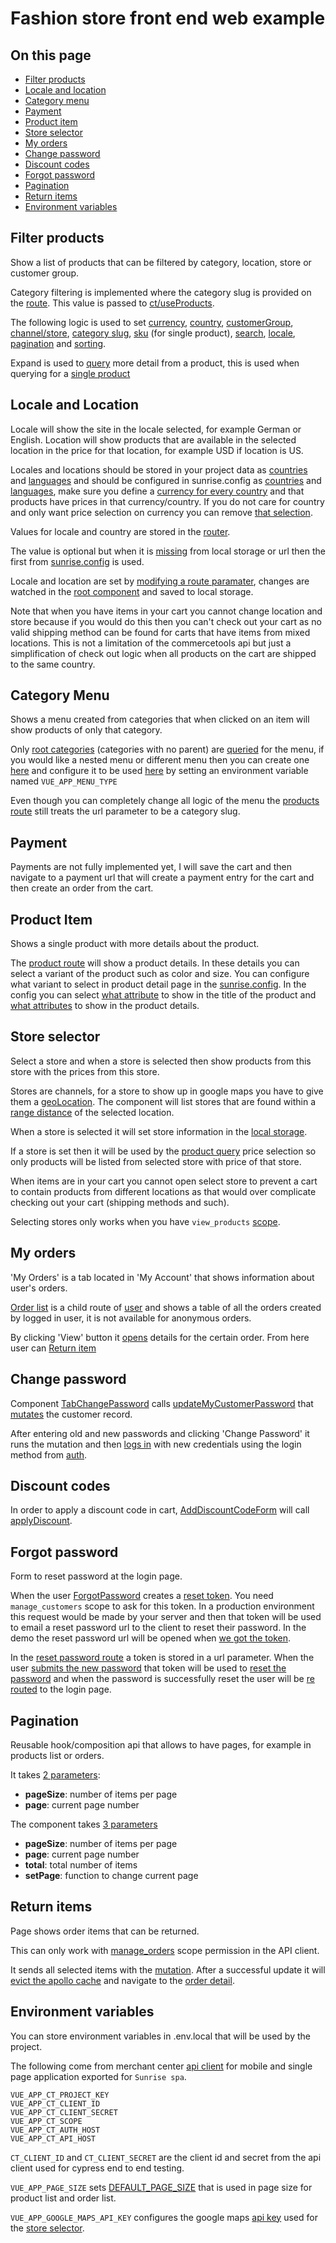 # Fashion store front end web example

## On this page

- [Filter products](#Filter-products)
- [Locale and location](#Locale-and-Location)
- [Category menu](#Category-Menu)
- [Payment](#Payment)
- [Product item](#Product-Item)
- [Store selector](#Store-selector)
- [My orders](#My-orders)
- [Change password](#Change-password)
- [Discount codes](#Discount-codes)
- [Forgot password](#Forgot-password)
- [Pagination](#Pagination)
- [Return items](#Return-items)
- [Environment variables](#Environment-variables)

## Filter products

Show a list of products that can be filtered by category, location, store or customer group.

Category filtering is implemented where the category slug is provided on the [route](https://github.com/commercetools/sunrise-spa/blob/ff92ce46a7c5f40ddbaad0a949c59e93789dcc1b/src/router/routes.js#L33-L41). This value is passed to [ct/useProducts](https://github.com/commercetools/sunrise-spa/blob/ff92ce46a7c5f40ddbaad0a949c59e93789dcc1b/composition/ct/useProducts.js#L202).

The following logic is used to set [currency](https://github.com/commercetools/sunrise-spa/blob/ff92ce46a7c5f40ddbaad0a949c59e93789dcc1b/composition/useCurrency.js), [country](https://github.com/commercetools/sunrise-spa/blob/ff92ce46a7c5f40ddbaad0a949c59e93789dcc1b/composition/useLocation.js), [customerGroup](https://github.com/commercetools/sunrise-spa/blob/ff92ce46a7c5f40ddbaad0a949c59e93789dcc1b/composition/useCustomerTools.js#L47-L51), [channel/store](https://github.com/commercetools/sunrise-spa/blob/ff92ce46a7c5f40ddbaad0a949c59e93789dcc1b/composition/useSelectedChannel.js), [category slug](https://github.com/commercetools/sunrise-spa/blob/ff92ce46a7c5f40ddbaad0a949c59e93789dcc1b/composition/useProducts.js#L38-L42), [sku](https://github.com/commercetools/sunrise-spa/blob/ff92ce46a7c5f40ddbaad0a949c59e93789dcc1b/composition/useProducts.js#L46) (for single product), [search](https://github.com/commercetools/sunrise-spa/blob/ff92ce46a7c5f40ddbaad0a949c59e93789dcc1b/composition/useSearch.js#L7), [locale](https://github.com/commercetools/sunrise-spa/blob/ff92ce46a7c5f40ddbaad0a949c59e93789dcc1b/composition/useLocale.js), [pagination](https://github.com/commercetools/sunrise-spa/blob/ff92ce46a7c5f40ddbaad0a949c59e93789dcc1b/composition/usePaging.js) and [sorting](https://github.com/commercetools/sunrise-spa/blob/ff92ce46a7c5f40ddbaad0a949c59e93789dcc1b/composition/useProducts.js#L13-L30).

Expand is used to [query](https://github.com/commercetools/sunrise-spa/blob/ff92ce46a7c5f40ddbaad0a949c59e93789dcc1b/composition/ct/useProducts.js#L9-L102) more detail from a product, this is used when querying for a [single product](https://github.com/commercetools/sunrise-spa/blob/ff92ce46a7c5f40ddbaad0a949c59e93789dcc1b/src/presentation/fashion/PageProductDetail/PageProductDetail.js#L11)

## Locale and Location

Locale will show the site in the locale selected, for example German or English. Location will show products that are available in the selected location in the price for that location, for example USD if location is US.

Locales and locations should be stored in your project data as [countries](https://github.com/commercetools/commercetools-sunrise-data/blob/master/data/project.json#L6-L11) and [languages](https://github.com/commercetools/commercetools-sunrise-data/blob/master/data/project.json#L12-L15) and should be configured in sunrise.config as [countries](https://github.com/commercetools/sunrise-spa/blob/ff92ce46a7c5f40ddbaad0a949c59e93789dcc1b/sunrise.config.js#L46-L49) and [languages](https://github.com/commercetools/sunrise-spa/blob/ff92ce46a7c5f40ddbaad0a949c59e93789dcc1b/sunrise.config.js#L42-L45), make sure you define a [currency for every country](https://github.com/commercetools/sunrise-spa/blob/ff92ce46a7c5f40ddbaad0a949c59e93789dcc1b/sunrise.config.js#L52-L65) and that products have prices in that currency/country. If you do not care for country and only want price selection on currency you can remove [that selection](https://github.com/commercetools/sunrise-spa/blob/ff92ce46a7c5f40ddbaad0a949c59e93789dcc1b/composition/ct/useProducts.js#L178).

Values for locale and country are stored in the [router](https://github.com/commercetools/sunrise-spa/blob/64a8e7191c64a91e7b103901e4ec3af893782794/src/router.js#L40-L41).

The value is optional but when it is [missing](https://github.com/commercetools/sunrise-spa/blob/ff92ce46a7c5f40ddbaad0a949c59e93789dcc1b/composition/useDefaultRouteParams.js#L60-L81) from local storage or url then the first from [sunrise.config](https://github.com/commercetools/sunrise-spa/blob/ff92ce46a7c5f40ddbaad0a949c59e93789dcc1b/composition/useDefaultRouteParams.js#L27-L44) is used.

Locale and location are set by [modifying a route paramater](https://github.com/commercetools/sunrise-spa/blob/ff92ce46a7c5f40ddbaad0a949c59e93789dcc1b/composition/useDefaultRouteParams.js#L94-L113), changes are watched in the [root component](https://github.com/commercetools/sunrise-spa/blob/ff92ce46a7c5f40ddbaad0a949c59e93789dcc1b/composition/useDefaultRouteParams.js#L87-L93) and saved to local storage.

Note that when you have items in your cart you cannot change location and store because if you would do this then you can't check out your cart as no valid shipping method can be found for carts that have items from mixed locations. This is not a limitation of the commercetools api but just a simplification of check out logic when all products on the cart are shipped to the same country.

## Category Menu

Shows a menu created from categories that when clicked on an item will show products of only that category.

Only [root categories](https://github.com/commercetools/sunrise-spa/blob/ff92ce46a7c5f40ddbaad0a949c59e93789dcc1b/src/presentation/fashion/components/CategoriesMenu/defaultMenu/CategoriesMenu.js#L10) (categories with no parent) are [queried](https://github.com/commercetools/sunrise-spa/blob/ff92ce46a7c5f40ddbaad0a949c59e93789dcc1b/composition/ct/useCategories.js#L32) for the menu, if you would like a nested menu or different menu then you can create one [here](https://github.com/commercetools/sunrise-spa/tree/ff92ce46a7c5f40ddbaad0a949c59e93789dcc1b/src/presentation/fashion/components/CategoriesMenu) and configure it to be used [here](https://github.com/commercetools/sunrise-spa/blob/ff92ce46a7c5f40ddbaad0a949c59e93789dcc1b/src/presentation/fashion/components/CategoriesMenu/index.js) by setting an environment variable named `VUE_APP_MENU_TYPE`

Even though you can completely change all logic of the menu the [products route](https://github.com/commercetools/sunrise-spa/blob/ff92ce46a7c5f40ddbaad0a949c59e93789dcc1b/src/router/routes.js#L34-L40) still treats the url parameter to be a category slug.

## Payment

Payments are not fully implemented yet, I will save the cart and then navigate to a payment url that will create a payment entry for the cart and then create an order from the cart.

## Product Item

Shows a single product with more details about the product.

The [product route](https://github.com/commercetools/sunrise-spa/blob/ff92ce46a7c5f40ddbaad0a949c59e93789dcc1b/src/router/routes.js#L42-L50) will show a product details. In these details you can select a variant of the product such as color and size. You can configure what variant to select in product detail page in the [sunrise.config](https://github.com/commercetools/sunrise-spa/blob/ff92ce46a7c5f40ddbaad0a949c59e93789dcc1b/sunrise.config.js#L167). In the config you can select [what attribute](https://github.com/commercetools/sunrise-spa/blob/ff92ce46a7c5f40ddbaad0a949c59e93789dcc1b/sunrise.config.js#L168) to show in the title of the product and [what attributes](https://github.com/commercetools/sunrise-spa/blob/ff92ce46a7c5f40ddbaad0a949c59e93789dcc1b/sunrise.config.js#L117-L166) to show in the product details.

## Store selector

Select a store and when a store is selected then show products from this store with the prices from this store.

Stores are channels, for a store to show up in google maps you have to give them a [geoLocation](https://github.com/commercetools/commercetools-sunrise-data/blob/master/data/channels.json#L31-L37). The component will list stores that are found within a [range distance](https://github.com/commercetools/sunrise-spa/blob/ff92ce46a7c5f40ddbaad0a949c59e93789dcc1b/composition/ct/useChannels.js#L38-L43) of the selected location.

When a store is selected it will set store information in the [local storage](https://github.com/commercetools/sunrise-spa/blob/ff92ce46a7c5f40ddbaad0a949c59e93789dcc1b/composition/useSelectedChannel.js#L5-L9).

If a store is set then it will be used by the [product query](https://github.com/commercetools/sunrise-spa/blob/ff92ce46a7c5f40ddbaad0a949c59e93789dcc1b/composition/ct/useProducts.js#L179-L184) price selection so only products will be listed from selected store with price of that store.

When items are in your cart you cannot open select store to prevent a cart to contain products from different locations as that would over complicate checking out your cart (shipping methods and such).

Selecting stores only works when you have `view_products` [scope](https://github.com/commercetools/sunrise-spa/blob/ff92ce46a7c5f40ddbaad0a949c59e93789dcc1b/composition/useAccessRules.js#L7-L19).

## My orders

'My Orders' is a tab located in 'My Account' that shows information about user's orders.

[Order list](https://github.com/commercetools/sunrise-spa/blob/ff92ce46a7c5f40ddbaad0a949c59e93789dcc1b/src/router/routes.js#L113-L117) is a child route of [user](https://github.com/commercetools/sunrise-spa/blob/ff92ce46a7c5f40ddbaad0a949c59e93789dcc1b/src/router/routes.js#L88-L129) and shows a table of all the orders created by logged in user, it is not available for anonymous orders.

By clicking 'View' button it [opens](https://github.com/commercetools/sunrise-spa/blob/ff92ce46a7c5f40ddbaad0a949c59e93789dcc1b/src/router/routes.js#L103-L107) details for the certain order. From here user can [Return item](#Return-items)

## Change password

Component [TabChangePassword](https://github.com/commercetools/sunrise-spa/tree/ff92ce46a7c5f40ddbaad0a949c59e93789dcc1b/src/presentation/fashion/User/TabChangePassword) calls [updateMyCustomerPassword](https://github.com/commercetools/sunrise-spa/blob/ff92ce46a7c5f40ddbaad0a949c59e93789dcc1b/composition/useCustomerTools.js#L113-L128) that [mutates](https://github.com/commercetools/sunrise-spa/blob/ff92ce46a7c5f40ddbaad0a949c59e93789dcc1b/composition/ct/useCustomerTools.js#L162-L197) the customer record.

After entering old and new passwords and clicking 'Change Password' it runs the mutation and then [logs in](https://github.com/commercetools/sunrise-spa/blob/ff92ce46a7c5f40ddbaad0a949c59e93789dcc1b/composition/useCustomerTools.js#L126) with new credentials using the login method from [auth](https://github.com/commercetools/sunrise-spa/blob/ff92ce46a7c5f40ddbaad0a949c59e93789dcc1b/src/apollo/auth.js#L121-L143).

## Discount codes

In order to apply a discount code in cart, [AddDiscountCodeForm](https://github.com/commercetools/sunrise-spa/tree/247dce6d042f23477a1eea24de3089451dfcf168/src/presentation/fashion/CartDetail/AddDiscountCodeForm) will call [applyDiscount](https://github.com/commercetools/sunrise-spa/blob/247dce6d042f23477a1eea24de3089451dfcf168/composition/useCartMutation.js#L145).

## Forgot password

Form to reset password at the login page.

When the user [ForgotPassword](https://github.com/commercetools/sunrise-spa/tree/247dce6d042f23477a1eea24de3089451dfcf168/src/presentation/fashion/Login/ForgotPassword) creates a [reset token](https://github.com/commercetools/sunrise-spa/blob/247dce6d042f23477a1eea24de3089451dfcf168/src/presentation/fashion/Login/ForgotPassword/ForgotPassword.js#L21). You need `manage_customers` scope to ask for this token. In a production environment this request would be made by your server and then that token will be used to email a reset password url to the client to reset their password. In the demo the reset password url will be opened when [we got the token](https://github.com/commercetools/sunrise-spa/blob/247dce6d042f23477a1eea24de3089451dfcf168/src/presentation/fashion/Login/ForgotPassword/ForgotPassword.js#L23-L26).

In the [reset password route](https://github.com/commercetools/sunrise-spa/blob/247dce6d042f23477a1eea24de3089451dfcf168/src/router/routes.js#L79-L87) a token is stored in a url parameter. When the user [submits the new password](https://github.com/commercetools/sunrise-spa/blob/247dce6d042f23477a1eea24de3089451dfcf168/src/presentation/fashion/User/ResetPassword/ResetPassword.vue#L20) that token will be used to [reset the password](https://github.com/commercetools/sunrise-spa/blob/247dce6d042f23477a1eea24de3089451dfcf168/src/presentation/fashion/User/ResetPassword/ResetPassword.js#L33-L37) and when the password is successfully reset the user will be [re routed](https://github.com/commercetools/sunrise-spa/blob/247dce6d042f23477a1eea24de3089451dfcf168/composition/useCustomerTools.js#L83-L88) to the login page.

## Pagination

Reusable hook/composition api that allows to have pages, for example in products list or orders.

It takes [2 parameters](https://github.com/commercetools/sunrise-spa/blob/247dce6d042f23477a1eea24de3089451dfcf168/composition/usePaging.js#L14):

- **pageSize**: number of items per page
- **page**: current page number

The component takes [3 parameters](https://github.com/commercetools/sunrise-spa/blob/247dce6d042f23477a1eea24de3089451dfcf168/src/presentation/fashion/components/Pagination/Pagination.js#L7-L23)

- **pageSize**: number of items per page
- **page**: current page number
- **total**: total number of items
- **setPage**: function to change current page

## Return items

Page shows order items that can be returned.

This can only work with [manage_orders](https://github.com/commercetools/sunrise-spa/blob/247dce6d042f23477a1eea24de3089451dfcf168/composition/useAccessRules.js#L23-L34) scope permission in the API client.

It sends all selected items with the [mutation](https://github.com/commercetools/sunrise-spa/blob/247dce6d042f23477a1eea24de3089451dfcf168/composition/useCustomerTools.js#L102-L103). After a successful update it will [evict the apollo cache](https://github.com/commercetools/sunrise-spa/blob/247dce6d042f23477a1eea24de3089451dfcf168/composition/useCustomerTools.js#L104-L106) and navigate to the [order detail](https://github.com/commercetools/sunrise-spa/blob/247dce6d042f23477a1eea24de3089451dfcf168/composition/useCustomerTools.js#L107-L110).

## Environment variables

You can store environment variables in .env.local that will be used by the project.

The following come from merchant center [api client](https://docs.commercetools.com/tutorials/getting-started#creating-an-api-client) for mobile and single page application exported for `Sunrise spa`.

```
VUE_APP_CT_PROJECT_KEY
VUE_APP_CT_CLIENT_ID
VUE_APP_CT_CLIENT_SECRET
VUE_APP_CT_SCOPE
VUE_APP_CT_AUTH_HOST
VUE_APP_CT_API_HOST
```

`CT_CLIENT_ID` and `CT_CLIENT_SECRET` are the client id and secret from the api client used for cypress end to end testing.

`VUE_APP_PAGE_SIZE` sets [DEFAULT_PAGE_SIZE](https://github.com/commercetools/sunrise-spa/blob/247dce6d042f23477a1eea24de3089451dfcf168/src/constants.js#L6-L8) that is used in page size for product list and order list.

`VUE_APP_GOOGLE_MAPS_API_KEY` configures the google maps [api key](https://github.com/commercetools/sunrise-spa/blob/247dce6d042f23477a1eea24de3089451dfcf168/src/main.js#L19) used for the [store selector](https://github.com/commercetools/sunrise-spa/blob/247dce6d042f23477a1eea24de3089451dfcf168/src/presentation/fashion/Stores/StoreLocator.vue#L9-L20).
